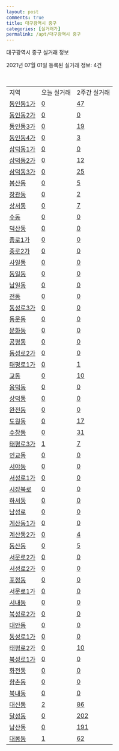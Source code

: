 ```yaml
---
layout: post
comments: true
title: 대구광역시 중구
categories: [실거래가]
permalink: /apt/대구광역시 중구
---
```


대구광역시 중구 실거래 정보

2021년 07월 01일 등록된 실거래 정보: 4건

<script type="text/javascript">
  google.charts.load('current', {'packages':['corechart']});
  google.charts.setOnLoadCallback(drawChart);

  function drawChart() {
    var data = google.visualization.arrayToDataTable([['거래일', '매매', '전월세', '전매'], ['21-02', 26, 51, 211], ['21-03', 27, 63, 41], ['21-04', 22, 52, 71], ['21-05', 36, 50, 45], ['21-06', 11, 27, 13]]);

    var options = {
      title: '최근 유형별 거래량 추이',
      legend: { position: 'bottom' }
    };

    var chart = new google.visualization.LineChart(document.getElementById('columnchart_material'));
    chart.draw(data, (options));
  }
</script>

<div id="columnchart_material" style="width: 95%; margin-left: -35px"></div>
<br>
<table class="sortable">
  <tr>
    <td>지역</td>
    <td>오늘 실거래</td>
    <td>2주간 실거래</td>
  </tr>

  
  <tr class="item">
    <td><a href="대구광역시 중구 동인동1가">동인동1가</a></td>
    <td><a href="대구광역시 중구 동인동1가">0</a></td>
    <td><a href="대구광역시 중구 동인동1가">47</a></td>
  </tr>
    

  <tr class="item">
    <td><a href="대구광역시 중구 동인동2가">동인동2가</a></td>
    <td><a href="대구광역시 중구 동인동2가">0</a></td>
    <td><a href="대구광역시 중구 동인동2가">0</a></td>
  </tr>
    

  <tr class="item">
    <td><a href="대구광역시 중구 동인동3가">동인동3가</a></td>
    <td><a href="대구광역시 중구 동인동3가">0</a></td>
    <td><a href="대구광역시 중구 동인동3가">19</a></td>
  </tr>
    

  <tr class="item">
    <td><a href="대구광역시 중구 동인동4가">동인동4가</a></td>
    <td><a href="대구광역시 중구 동인동4가">0</a></td>
    <td><a href="대구광역시 중구 동인동4가">3</a></td>
  </tr>
    

  <tr class="item">
    <td><a href="대구광역시 중구 삼덕동1가">삼덕동1가</a></td>
    <td><a href="대구광역시 중구 삼덕동1가">0</a></td>
    <td><a href="대구광역시 중구 삼덕동1가">0</a></td>
  </tr>
    

  <tr class="item">
    <td><a href="대구광역시 중구 삼덕동2가">삼덕동2가</a></td>
    <td><a href="대구광역시 중구 삼덕동2가">0</a></td>
    <td><a href="대구광역시 중구 삼덕동2가">12</a></td>
  </tr>
    

  <tr class="item">
    <td><a href="대구광역시 중구 삼덕동3가">삼덕동3가</a></td>
    <td><a href="대구광역시 중구 삼덕동3가">0</a></td>
    <td><a href="대구광역시 중구 삼덕동3가">25</a></td>
  </tr>
    

  <tr class="item">
    <td><a href="대구광역시 중구 봉산동">봉산동</a></td>
    <td><a href="대구광역시 중구 봉산동">0</a></td>
    <td><a href="대구광역시 중구 봉산동">5</a></td>
  </tr>
    

  <tr class="item">
    <td><a href="대구광역시 중구 장관동">장관동</a></td>
    <td><a href="대구광역시 중구 장관동">0</a></td>
    <td><a href="대구광역시 중구 장관동">2</a></td>
  </tr>
    

  <tr class="item">
    <td><a href="대구광역시 중구 상서동">상서동</a></td>
    <td><a href="대구광역시 중구 상서동">0</a></td>
    <td><a href="대구광역시 중구 상서동">7</a></td>
  </tr>
    

  <tr class="item">
    <td><a href="대구광역시 중구 수동">수동</a></td>
    <td><a href="대구광역시 중구 수동">0</a></td>
    <td><a href="대구광역시 중구 수동">0</a></td>
  </tr>
    

  <tr class="item">
    <td><a href="대구광역시 중구 덕산동">덕산동</a></td>
    <td><a href="대구광역시 중구 덕산동">0</a></td>
    <td><a href="대구광역시 중구 덕산동">0</a></td>
  </tr>
    

  <tr class="item">
    <td><a href="대구광역시 중구 종로1가">종로1가</a></td>
    <td><a href="대구광역시 중구 종로1가">0</a></td>
    <td><a href="대구광역시 중구 종로1가">0</a></td>
  </tr>
    

  <tr class="item">
    <td><a href="대구광역시 중구 종로2가">종로2가</a></td>
    <td><a href="대구광역시 중구 종로2가">0</a></td>
    <td><a href="대구광역시 중구 종로2가">0</a></td>
  </tr>
    

  <tr class="item">
    <td><a href="대구광역시 중구 사일동">사일동</a></td>
    <td><a href="대구광역시 중구 사일동">0</a></td>
    <td><a href="대구광역시 중구 사일동">0</a></td>
  </tr>
    

  <tr class="item">
    <td><a href="대구광역시 중구 동일동">동일동</a></td>
    <td><a href="대구광역시 중구 동일동">0</a></td>
    <td><a href="대구광역시 중구 동일동">0</a></td>
  </tr>
    

  <tr class="item">
    <td><a href="대구광역시 중구 남일동">남일동</a></td>
    <td><a href="대구광역시 중구 남일동">0</a></td>
    <td><a href="대구광역시 중구 남일동">0</a></td>
  </tr>
    

  <tr class="item">
    <td><a href="대구광역시 중구 전동">전동</a></td>
    <td><a href="대구광역시 중구 전동">0</a></td>
    <td><a href="대구광역시 중구 전동">0</a></td>
  </tr>
    

  <tr class="item">
    <td><a href="대구광역시 중구 동성로3가">동성로3가</a></td>
    <td><a href="대구광역시 중구 동성로3가">0</a></td>
    <td><a href="대구광역시 중구 동성로3가">0</a></td>
  </tr>
    

  <tr class="item">
    <td><a href="대구광역시 중구 동문동">동문동</a></td>
    <td><a href="대구광역시 중구 동문동">0</a></td>
    <td><a href="대구광역시 중구 동문동">0</a></td>
  </tr>
    

  <tr class="item">
    <td><a href="대구광역시 중구 문화동">문화동</a></td>
    <td><a href="대구광역시 중구 문화동">0</a></td>
    <td><a href="대구광역시 중구 문화동">0</a></td>
  </tr>
    

  <tr class="item">
    <td><a href="대구광역시 중구 공평동">공평동</a></td>
    <td><a href="대구광역시 중구 공평동">0</a></td>
    <td><a href="대구광역시 중구 공평동">0</a></td>
  </tr>
    

  <tr class="item">
    <td><a href="대구광역시 중구 동성로2가">동성로2가</a></td>
    <td><a href="대구광역시 중구 동성로2가">0</a></td>
    <td><a href="대구광역시 중구 동성로2가">0</a></td>
  </tr>
    

  <tr class="item">
    <td><a href="대구광역시 중구 태평로1가">태평로1가</a></td>
    <td><a href="대구광역시 중구 태평로1가">0</a></td>
    <td><a href="대구광역시 중구 태평로1가">1</a></td>
  </tr>
    

  <tr class="item">
    <td><a href="대구광역시 중구 교동">교동</a></td>
    <td><a href="대구광역시 중구 교동">0</a></td>
    <td><a href="대구광역시 중구 교동">10</a></td>
  </tr>
    

  <tr class="item">
    <td><a href="대구광역시 중구 용덕동">용덕동</a></td>
    <td><a href="대구광역시 중구 용덕동">0</a></td>
    <td><a href="대구광역시 중구 용덕동">0</a></td>
  </tr>
    

  <tr class="item">
    <td><a href="대구광역시 중구 상덕동">상덕동</a></td>
    <td><a href="대구광역시 중구 상덕동">0</a></td>
    <td><a href="대구광역시 중구 상덕동">0</a></td>
  </tr>
    

  <tr class="item">
    <td><a href="대구광역시 중구 완전동">완전동</a></td>
    <td><a href="대구광역시 중구 완전동">0</a></td>
    <td><a href="대구광역시 중구 완전동">0</a></td>
  </tr>
    

  <tr class="item">
    <td><a href="대구광역시 중구 도원동">도원동</a></td>
    <td><a href="대구광역시 중구 도원동">0</a></td>
    <td><a href="대구광역시 중구 도원동">17</a></td>
  </tr>
    

  <tr class="item">
    <td><a href="대구광역시 중구 수창동">수창동</a></td>
    <td><a href="대구광역시 중구 수창동">0</a></td>
    <td><a href="대구광역시 중구 수창동">31</a></td>
  </tr>
    

  <tr class="item">
    <td><a href="대구광역시 중구 태평로3가">태평로3가</a></td>
    <td><a href="대구광역시 중구 태평로3가">1</a></td>
    <td><a href="대구광역시 중구 태평로3가">7</a></td>
  </tr>
    

  <tr class="item">
    <td><a href="대구광역시 중구 인교동">인교동</a></td>
    <td><a href="대구광역시 중구 인교동">0</a></td>
    <td><a href="대구광역시 중구 인교동">0</a></td>
  </tr>
    

  <tr class="item">
    <td><a href="대구광역시 중구 서야동">서야동</a></td>
    <td><a href="대구광역시 중구 서야동">0</a></td>
    <td><a href="대구광역시 중구 서야동">0</a></td>
  </tr>
    

  <tr class="item">
    <td><a href="대구광역시 중구 서성로1가">서성로1가</a></td>
    <td><a href="대구광역시 중구 서성로1가">0</a></td>
    <td><a href="대구광역시 중구 서성로1가">0</a></td>
  </tr>
    

  <tr class="item">
    <td><a href="대구광역시 중구 시장북로">시장북로</a></td>
    <td><a href="대구광역시 중구 시장북로">0</a></td>
    <td><a href="대구광역시 중구 시장북로">0</a></td>
  </tr>
    

  <tr class="item">
    <td><a href="대구광역시 중구 하서동">하서동</a></td>
    <td><a href="대구광역시 중구 하서동">0</a></td>
    <td><a href="대구광역시 중구 하서동">0</a></td>
  </tr>
    

  <tr class="item">
    <td><a href="대구광역시 중구 남성로">남성로</a></td>
    <td><a href="대구광역시 중구 남성로">0</a></td>
    <td><a href="대구광역시 중구 남성로">0</a></td>
  </tr>
    

  <tr class="item">
    <td><a href="대구광역시 중구 계산동1가">계산동1가</a></td>
    <td><a href="대구광역시 중구 계산동1가">0</a></td>
    <td><a href="대구광역시 중구 계산동1가">0</a></td>
  </tr>
    

  <tr class="item">
    <td><a href="대구광역시 중구 계산동2가">계산동2가</a></td>
    <td><a href="대구광역시 중구 계산동2가">0</a></td>
    <td><a href="대구광역시 중구 계산동2가">4</a></td>
  </tr>
    

  <tr class="item">
    <td><a href="대구광역시 중구 동산동">동산동</a></td>
    <td><a href="대구광역시 중구 동산동">0</a></td>
    <td><a href="대구광역시 중구 동산동">5</a></td>
  </tr>
    

  <tr class="item">
    <td><a href="대구광역시 중구 서문로2가">서문로2가</a></td>
    <td><a href="대구광역시 중구 서문로2가">0</a></td>
    <td><a href="대구광역시 중구 서문로2가">0</a></td>
  </tr>
    

  <tr class="item">
    <td><a href="대구광역시 중구 서성로2가">서성로2가</a></td>
    <td><a href="대구광역시 중구 서성로2가">0</a></td>
    <td><a href="대구광역시 중구 서성로2가">0</a></td>
  </tr>
    

  <tr class="item">
    <td><a href="대구광역시 중구 포정동">포정동</a></td>
    <td><a href="대구광역시 중구 포정동">0</a></td>
    <td><a href="대구광역시 중구 포정동">0</a></td>
  </tr>
    

  <tr class="item">
    <td><a href="대구광역시 중구 서문로1가">서문로1가</a></td>
    <td><a href="대구광역시 중구 서문로1가">0</a></td>
    <td><a href="대구광역시 중구 서문로1가">0</a></td>
  </tr>
    

  <tr class="item">
    <td><a href="대구광역시 중구 서내동">서내동</a></td>
    <td><a href="대구광역시 중구 서내동">0</a></td>
    <td><a href="대구광역시 중구 서내동">0</a></td>
  </tr>
    

  <tr class="item">
    <td><a href="대구광역시 중구 북성로2가">북성로2가</a></td>
    <td><a href="대구광역시 중구 북성로2가">0</a></td>
    <td><a href="대구광역시 중구 북성로2가">0</a></td>
  </tr>
    

  <tr class="item">
    <td><a href="대구광역시 중구 대안동">대안동</a></td>
    <td><a href="대구광역시 중구 대안동">0</a></td>
    <td><a href="대구광역시 중구 대안동">0</a></td>
  </tr>
    

  <tr class="item">
    <td><a href="대구광역시 중구 동성로1가">동성로1가</a></td>
    <td><a href="대구광역시 중구 동성로1가">0</a></td>
    <td><a href="대구광역시 중구 동성로1가">0</a></td>
  </tr>
    

  <tr class="item">
    <td><a href="대구광역시 중구 태평로2가">태평로2가</a></td>
    <td><a href="대구광역시 중구 태평로2가">0</a></td>
    <td><a href="대구광역시 중구 태평로2가">10</a></td>
  </tr>
    

  <tr class="item">
    <td><a href="대구광역시 중구 북성로1가">북성로1가</a></td>
    <td><a href="대구광역시 중구 북성로1가">0</a></td>
    <td><a href="대구광역시 중구 북성로1가">0</a></td>
  </tr>
    

  <tr class="item">
    <td><a href="대구광역시 중구 화전동">화전동</a></td>
    <td><a href="대구광역시 중구 화전동">0</a></td>
    <td><a href="대구광역시 중구 화전동">0</a></td>
  </tr>
    

  <tr class="item">
    <td><a href="대구광역시 중구 향촌동">향촌동</a></td>
    <td><a href="대구광역시 중구 향촌동">0</a></td>
    <td><a href="대구광역시 중구 향촌동">0</a></td>
  </tr>
    

  <tr class="item">
    <td><a href="대구광역시 중구 북내동">북내동</a></td>
    <td><a href="대구광역시 중구 북내동">0</a></td>
    <td><a href="대구광역시 중구 북내동">0</a></td>
  </tr>
    

  <tr class="item">
    <td><a href="대구광역시 중구 대신동">대신동</a></td>
    <td><a href="대구광역시 중구 대신동">2</a></td>
    <td><a href="대구광역시 중구 대신동">86</a></td>
  </tr>
    

  <tr class="item">
    <td><a href="대구광역시 중구 달성동">달성동</a></td>
    <td><a href="대구광역시 중구 달성동">0</a></td>
    <td><a href="대구광역시 중구 달성동">202</a></td>
  </tr>
    

  <tr class="item">
    <td><a href="대구광역시 중구 남산동">남산동</a></td>
    <td><a href="대구광역시 중구 남산동">0</a></td>
    <td><a href="대구광역시 중구 남산동">191</a></td>
  </tr>
    

  <tr class="item">
    <td><a href="대구광역시 중구 대봉동">대봉동</a></td>
    <td><a href="대구광역시 중구 대봉동">1</a></td>
    <td><a href="대구광역시 중구 대봉동">62</a></td>
  </tr>
    


</table>


    